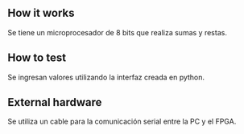 <!---

This file is used to generate your project datasheet. Please fill in the information below and delete any unused
sections.

You can also include images in this folder and reference them in the markdown. Each image must be less than
512 kb in size, and the combined size of all images must be less than 1 MB.
-->

## How it works

Se tiene un microprocesador de 8 bits que realiza sumas y restas.

## How to test

Se ingresan valores utilizando la interfaz creada en python.

## External hardware

Se utiliza un cable para la comunicación serial entre la PC y el FPGA.

